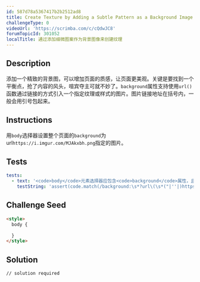 ```yaml
---
id: 587d78a5367417b2b2512ad8
title: Create Texture by Adding a Subtle Pattern as a Background Image
challengeType: 0
videoUrl: 'https://scrimba.com/c/cQdwJC8'
forumTopicId: 301052
localTitle: 通过添加细微图案作为背景图像来创建纹理
---
```


## Description
<section id='description'>
添加一个精致的背景图，可以增加页面的质感，让页面更美观。关键是要找到一个平衡点，抢了内容的风头，喧宾夺主可就不妙了。<code>background</code>属性支持使用<code>url()</code>函数通过链接的方式引入一个指定纹理或样式的图片。图片链接地址在括号内，一般会用引号包起来。
</section>

## Instructions
<section id='instructions'>
用<code>body</code>选择器设置整个页面的<code>background</code>为 url<code>https://i.imgur.com/MJAkxbh.png</code>指定的图片。
</section>

## Tests
<section id='tests'>

```yml
tests:
  - text: '<code>body</code>元素选择器应包含<code>background</code>属性，且值为给定的<code>url</code>。'
    testString: 'assert(code.match(/background:\s*?url\(\s*("|''|)https:\/\/i\.imgur\.com\/MJAkxbh\.png\1\s*\)/gi), ''<code>body</code>元素选择器应包含<code>background</code>属性，且值为给定的<code>url</code>。'');'

```

</section>

## Challenge Seed
<section id='challengeSeed'>

<div id='html-seed'>

```html
<style>
  body {
    
  }
</style>
```

</div>



</section>

## Solution
<section id='solution'>

```html
// solution required
```

</section>
              